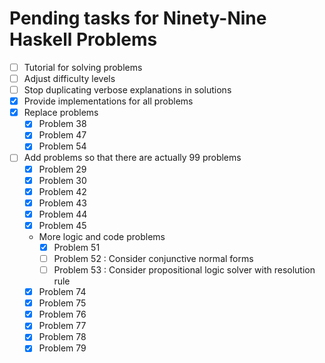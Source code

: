 # Pending tasks for Ninety-Nine Haskell Problems

*   [ ] Tutorial for solving problems
*   [ ] Adjust difficulty levels
*   [ ] Stop duplicating verbose explanations in solutions
*   [x] Provide implementations for all problems
*   [x] Replace problems
    *   [x] Problem 38
    *   [x] Problem 47
    *   [x] Problem 54
*   [ ] Add problems so that there are actually 99 problems
    *   [x] Problem 29
    *   [x] Problem 30
    *   [x] Problem 42
    *   [x] Problem 43
    *   [x] Problem 44
    *   [x] Problem 45
    *   More logic and code problems
        *   [x] Problem 51
        *   [ ] Problem 52 : Consider conjunctive normal forms
        *   [ ] Problem 53 : Consider propositional logic solver with resolution rule
    *   [x] Problem 74
    *   [x] Problem 75
    *   [x] Problem 76
    *   [x] Problem 77
    *   [x] Problem 78
    *   [x] Problem 79

